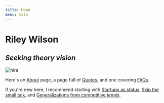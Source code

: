 ```yaml
---
title: Home
menu: main
---
```



# Riley Wilson

## _Seeking theory vision_ 


![hira](/mount_hira.jpeg#floatright)

Here's an [About](/about/) page, a page full of [Quotes](/quotes/), and one covering [FAQs](/faq/). 

If you're new here, I recommend starting with [Startups as status](/posts/2021-11-21-startups-as-status/), [Skip the small talk](/posts/2022-10-08-skip-the-small-talk/), and [Generalizations from competitive tennis](/posts/2021-09-13-tennis/). 


